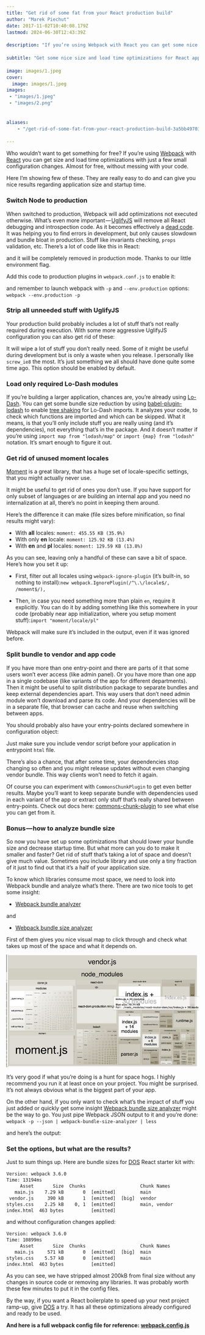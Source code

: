 ```yaml
---
title: "Get rid of some fat from your React production build"
author: "Marek Piechut"
date: 2017-11-02T10:40:08.179Z
lastmod: 2024-06-30T12:43:39Z

description: "If you’re using Webpack with React you can get some nice size and load time optimizations with just a few small configuration changes. Almost for free, without messing with your code."

subtitle: "Get some nice size and load time optimizations for React app with just a few small configuration changes in Webpack."

image: images/1.jpeg
cover: 
  image: images/1.jpeg 
images:
 - "images/1.jpeg"
 - "images/2.png"


aliases:
    - "/get-rid-of-some-fat-from-your-react-production-build-3a5bb4970305"

---
```


Who wouldn’t want to get something for free? If you’re using [Webpack](http://webpack.github.io/) with [React](https://facebook.github.io/react/) you can get size and load time optimizations with just a few small configuration changes. Almost for free, without messing with your code.

Here I’m showing few of these. They are really easy to do and can give you nice results regarding application size and startup time.

### Switch Node to production

When switched to production, Webpack will add optimizations not executed otherwise. What’s even more important — [UglifyJS](https://github.com/mishoo/UglifyJS) will remove all React debugging and introspection code. As it becomes effectively a [dead code](https://en.wikipedia.org/wiki/Dead_code_elimination). It was helping you to find errors in development, but only causes slowdown and bundle bloat in production. Stuff like invariants checking, `props` validation, etc. There’s a lot of code like this in React:

and it will be completely removed in production mode. Thanks to our little environment flag.

Add this code to production plugins in `webpack.conf.js` to enable it:

and remember to launch webpack with `-p` and `--env.production` options:
``webpack --env.production -p``

### Strip all unneeded stuff with UglifyJS

Your production build probably includes a lot of stuff that’s not really required during execution. With some more aggressive UglifyJS configuration you can also get rid of these:

It will wipe a lot of stuff you don’t really need. Some of it might be useful during development but is only a waste when you release. I personally like `screw_ie8` the most. It’s just something we all should have done quite some time ago. This option should be enabled by default.

### Load only required Lo-Dash modules

If you’re building a larger application, chances are, you’re already using [Lo-Dash](https://lodash.com). You can get some bundle size reduction by using [babel-plugin-lodash](https://github.com/lodash/babel-plugin-lodash) to enable [tree shaking](https://webpack.js.org/guides/tree-shaking/) for Lo-Dash imports. It analyzes your code, to check which functions are imported and which can be skipped. What it means, is that you’ll only include stuff you are really using (and it’s dependencies), not everything that’s in the package. And it doesn’t matter if you’re using `import map from "lodash/map"` or `import {map} from "lodash"` notation. It’s smart enough to figure it out.

### Get rid of unused moment locales

[Moment](https://momentjs.com) is a great library, that has a huge set of locale-specific settings, that you might actually never use.

It might be useful to get rid of ones you don’t use. If you have support for only subset of languages or are building an internal app and you need no internalization at all, there’s no point in keeping them around.

Here’s the difference it can make (file sizes before minification, so final results might vary):

* With **all** locales: `moment: 455.55 KB (35.9%)`
* With only **en** locale: `moment: 125.92 KB (13.4%)`
* With **en** and **pl** locales: `moment: 129.59 KB (13.8%)`

As you can see, leaving only a handful of these can save a bit of space. Here’s how you set it up:

* First, filter out all locales using `webpack-ignore-plugin` (it’s built-in, so nothing to install):``new webpack.IgnorePlugin(/^\.\/locale$/, /moment$/),``

* Then, in case you need something more than plain `en`, require it explicitly. You can do it by adding something like this somewhere in your code (probably near app initialization, where you setup moment stuff):``import "moment/locale/pl"``

Webpack will make sure it’s included in the output, even if it was ignored before.

### Split bundle to vendor and app code

If you have more than one entry-point and there are parts of it that some users won’t ever access (like admin panel). Or you have more than one app in a single codebase (like variants of the app for different departments). Then it might be useful to split distribution package to separate bundles and keep external dependencies apart. This way users that don’t need admin module won’t download and parse its code. And your dependencies will be in a separate file, that browser can cache and reuse when switching between apps.




You should probably also have your entry-points declared somewhere in configuration object:




Just make sure you include vendor script before your application in entrypoint `html` file.

There’s also a chance, that after some time, your dependencies stop changing so often and you might release updates without even changing vendor bundle. This way clients won’t need to fetch it again.

Of course you can experiment with `CommonsChunkPlugin` to get even better results. Maybe you’ll want to keep separate bundle with dependencies used in each variant of the app or extract only stuff that’s really shared between entry-points. Check out docs here: [commons-chunk-plugin](https://webpack.js.org/plugins/commons-chunk-plugin/) to see what else you can get from it.

### Bonus — how to analyze bundle size

So now you have set up some optimizations that should lower your bundle size and decrease startup time. But what more can you do to make it smaller and faster? Get rid of stuff that’s taking a lot of space and doesn’t give much value. Sometimes you include library and use only a tiny fraction of it just to find out that it’s a half of your application size.

To know which libraries consume most space, we need to look into Webpack bundle and analyze what’s there. There are two nice tools to get some insight:

* [Webpack bundle analyzer](https://www.npmjs.com/package/webpack-bundle-analyzer)

and

* [Webpack bundle size analyzer](https://github.com/robertknight/webpack-bundle-size-analyzer)

First of them gives you nice visual map to click through and check what takes up most of the space and what it depends on.

![Bundle size browser](images/2.png#layoutTextWidth)

It’s very good if what you’re doing is a hunt for space hogs. I highly recommend you run it at least once on your project. You might be surprised. It’s not always obvious what is the biggest part of your app.

On the other hand, if you only want to check what’s the impact of stuff you just added or quickly get some insight [Webpack bundle size analyzer](https://github.com/robertknight/webpack-bundle-size-analyzer) might be the way to go. You just pipe Webpack JSON output to it and you’re done:
``webpack -p --json | webpack-bundle-size-analyzer | less``

and here’s the output:

### Set the options, but what are the results?

Just to sum things up. Here are bundle sizes for [DOS](http://github.com/dayonepl/dos-react) React starter kit with:

```text
Version: webpack 3.6.0  
Time: 13194ms  
     Asset       Size  Chunks                    Chunk Names  
   main.js    7.29 kB       0  [emitted]         main  
 vendor.js     390 kB       1  [emitted]  [big]  vendor  
styles.css    2.25 kB    0, 1  [emitted]         main, vendor  
index.html  463 bytes          [emitted]
```

and without configuration changes applied:

```text
Version: webpack 3.6.0  
Time: 10899ms  
     Asset       Size  Chunks                    Chunk Names  
   main.js     571 kB       0  [emitted]  [big]  main  
styles.css    5.57 kB       0  [emitted]         main  
index.html  463 bytes          [emitted]
```

As you can see, we have stripped almost 200kB from final size without any changes in source code or removing any libraries. It was probably worth these few minutes to put it in the config files.

By the way, if you want a React boilerplate to speed up your next project ramp-up, give [DOS](http://github.com/dayonepl/dos-react) a try. It has all these optimizations already configured and ready to be used.

**And here is a full webpack config file for reference:** [**webpack.config.js**](https://github.com/DayOnePl/dos-react/blob/master/webpack.config.js)
